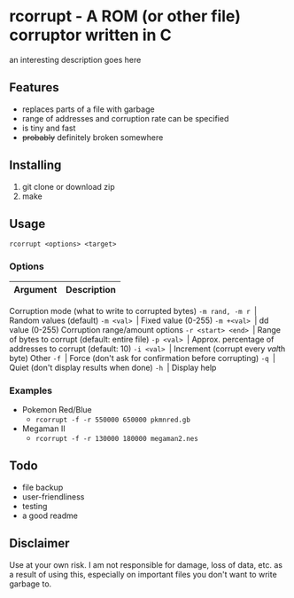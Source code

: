 # rcorrupt - A ROM (or other file) corruptor written in C
an interesting description goes here

## Features
- replaces parts of a file with garbage
- range of addresses and corruption rate can be specified
- is tiny and fast
- ~~probably~~ definitely broken somewhere

## Installing
1. git clone or download zip
2. make

## Usage
`rcorrupt <options> <target>`
### Options

Argument | Description
--- | ---
Corruption mode (what to write to corrupted bytes)
`-m rand, -m r `| Random values (default)
`-m <val> `| Fixed value (0-255)
`-m +<val> `| dd value (0-255)
Corruption range/amount options
`-r <start> <end> `| Range of bytes to corrupt (default: entire file)
`-p <val> `| Approx. percentage of addresses to corrupt (default: 10)
`-i <val> `| Increment (corrupt every *val*th byte)
Other
`-f `| Force (don't ask for confirmation before corrupting)
`-q `| Quiet (don't display results when done)
`-h `| Display help

### Examples
- Pokemon Red/Blue
	- `rcorrupt -f -r 550000 650000 pkmnred.gb`
- Megaman II
	- `rcorrupt -f -r 130000 180000 megaman2.nes`

## Todo
- file backup
- user-friendliness
- testing
- a good readme

## Disclaimer
Use at your own risk. I am not responsible for damage, loss of data, etc. as a result of using this, especially on important files you don't want to write garbage to.
